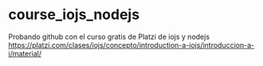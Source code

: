 # course_iojs_nodejs

Probando github con el curso gratis de Platzi de iojs y nodejs https://platzi.com/clases/iojs/concepto/introduction-a-iojs/introduccion-a-i/material/
